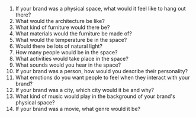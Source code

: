 1. If your brand was a physical space, what would it feel like to hang out there?
2. What would the architecture be like?
3. What kind of furniture would there be?
4. What materials would the furniture be made of?
5. What would the temperature be in the space?
6. Would there be lots of natural light?
7. How many people would be in the space?
8. What activities would take place in the space?
9. What sounds would you hear in the space?
10. If your brand was a person, how would you describe their personality?
11. What emotions do you want people to feel when they interact with your brand?
12. If your brand was a city, which city would it be and why?
13. What kind of music would play in the background of your brand's physical space?
14. If your brand was a movie, what genre would it be?
